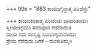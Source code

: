 +++
title = "883 ಕಾಯಙ್ಕಿನ್ತಾತ್ಮ ಪಿರಿದೆನ್ದು"

+++
ಕಾಯಂಕಿಂತಾತ್ಮ ಪಿರಿದೆಂದು ಜನವರಿತಂದು।  
ಸ್ವೀಯೇಚ್ಛೆಯಿಂ ಸಮಾಧಾನ ಕೆಡದಂದು॥  
ದಾಯ ಸಮ ಸಂಸೃಷ್ಟಿ ಭೂಭಾಗ್ಯವಾದಂದು।  
ಶ್ರೇಯ ನೆರೆವುದು ಜಗಕೆ - ಮಂಕುತಿಮ್ಮ॥  
